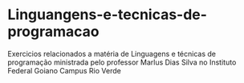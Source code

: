 # Linguangens-e-tecnicas-de-programacao
Exercicios relacionados a matéria de Linguagens e técnicas de programação ministrada pelo professor Marlus Dias Silva no Instituto Federal Goiano Campus Rio Verde
